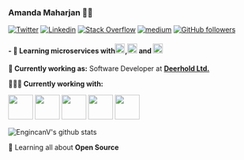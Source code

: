 ### Amanda Maharjan 👨‍💻

[![Twitter](https://img.shields.io/badge/-Twitter-222222?style=flat-square&logo=twitter&logoColor=white&link=https://twitter.com/EngincanVeske)](https://twitter.com/amandaman11)
[![Linkedin](https://img.shields.io/badge/-LinkedIn-222222?style=flat-square&logo=Linkedin&logoColor=white&link=https://www.linkedin.com/in/engincan-veske-b4a75b145/)](https://www.linkedin.com/in/amanda-maharjan-67a918129/)
[![Stack Overflow](https://img.shields.io/badge/-Stack%20Overflow-222222?style=flat-square&logo=stack-overflow&logoColor=white&link=https://stackoverflow.com/users/10477283/engin-veske)](https://stackoverflow.com/users/8964863/amanda-maharjan)
[![medium](https://aleen42.github.io/badges/src/medium.svg)](https://medium.com/@maharjanamanda)
[![GitHub followers](https://img.shields.io/github/followers/harry100.svg?style=social&label=Follow&maxAge=2592000)](https://github.com/harry100?tab=followers)

#### - 🥀 Learning microservices with<span><code><img height="20" src="https://cdn.worldvectorlogo.com/logos/docker.svg"></code>,<code><img height="20" src="https://avatars1.githubusercontent.com/u/27804?s=400&v=4"></code> and <code><img height="20" src="https://flask.palletsprojects.com/en/1.1.x/_images/flask-logo.png"></code></span>

**💼 Currently working as:** Software Developer at <a href="http://deerhold.org/" target="_blank"><b>Deerhold Ltd.</b></a>

**👨🏻‍💻 Currently working with:** 

<code><a href="https://github.com/nodejs" target="_blank"><img height="50" src="https://img.icons8.com/color/452/nodejs.png"></a></code>
<code><a href="https://www.javascript.com/" target="_blank"><img height="50" src="https://www.vectorlogo.zone/logos/javascript/javascript-horizontal.svg"></a></code>
<code><a href="https://github.com/graphql" target="_blank"><img height="50" src="https://upload.wikimedia.org/wikipedia/commons/thumb/1/17/GraphQL_Logo.svg/1200px-GraphQL_Logo.svg.png"></a></code>
<code><a href="https://reactjs.org/" target="_blank"><img height="50" src="https://www.vectorlogo.zone/logos/reactjs/reactjs-ar21.svg"></a></code>
<code><a href="https://reactjs.org/" target="_blank"><img height="50" src="https://encrypted-tbn0.gstatic.com/images?q=tbn:ANd9GcQYA1Nj5hxXG1NJydJdGsG9JAePZVyLmZn_Mw&usqp=CAU"></a></code>

![EngincanV's github stats](https://github-readme-stats.vercel.app/api?username=harry100&show_icons=true&line_height=30)

🌱 Learning all about **Open Source**
